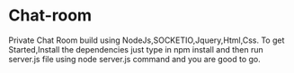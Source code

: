 # Chat-room
Private Chat Room build using NodeJs,SOCKETIO,Jquery,Html,Css.
To get Started,Install the dependencies just type in npm install and then run server.js file using node server.js command and you are good to go.
